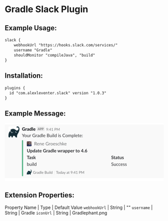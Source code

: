 # Gradle Slack Plugin

## Example Usage:
```
slack {
    webhookUrl "https://hooks.slack.com/services/"
    username "Gradle"
    shouldMonitor "compileJava", "build"
}
```

## Installation:
```
plugins {
  id "com.alexleventer.slack" version "1.0.3"
}
```

## Example Message:
![Example Message](/assets/example-message.png)

## Extension Properties:
Property Name | Type | Default Value
`webhookUrl` | String | ""
`username` | String | Gradle
`iconUrl` | String | Gradlephant.png